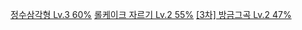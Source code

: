 [정수삼각형 Lv.3 60%](https://school.programmers.co.kr/learn/courses/30/lessons/43105)
[롤케이크 자르기 Lv.2 55%](https://school.programmers.co.kr/learn/courses/30/lessons/132265)
[[3차] 방금그곡 Lv.2 47%](https://school.programmers.co.kr/learn/courses/30/lessons/17683)
